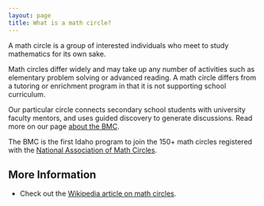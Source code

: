 ```yaml
---
layout: page
title: What is a math circle?
---
```


A math circle is a group of interested individuals who meet to study mathematics for its own sake.

Math circles differ widely and may take up any number of activities such as elementary problem solving or advanced reading. A math circle differs from a tutoring or enrichment program in that it is not supporting school curriculum.

Our particular circle connects secondary school students with university faculty mentors, and uses guided discovery to generate discussions. Read more on our page [about the BMC](bmc-about).

The BMC is the first Idaho program to join the 150+ math circles registered with the [National Association of Math Circles](http://www.mathcircles.org).

## More Information

* Check out the [Wikipedia article on math circles](http://en.wikipedia.org/wiki/Math_circle).

